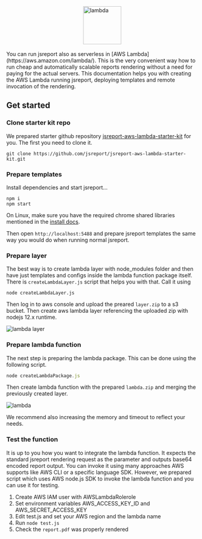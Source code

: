 

<img src="/blog/lambda.png" alt="lambda" width="100" style="margin-left: auto;margin-right: auto; display: block"/>
<br/>
You can run jsreport also as serverless in [AWS Lambda](https://aws.amazon.com/lambda/). This is the very convenient way how to run cheap and automatically scalable reports rendering without a need for paying for the actual servers.
This documentation helps you with creating the AWS Lambda running jsreport, deploying templates and remote invocation of the rendering.

## Get started

### Clone starter kit repo
We prepared starter github repository [jsreport-aws-lambda-starter-kit](https://github.com/jsreport/jsreport-aws-lambda-starter-kit) for you.
The first you need to clone it.
```
git clone https://github.com/jsreport/jsreport-aws-lambda-starter-kit.git
```

### Prepare templates

Install dependencies and start jsreport...
```
npm i
npm start
```

On Linux, make sure you have the required chrome shared libraries mentioned in the [install docs](/on-prem).

Then open `http://localhost:5488` and prepare jsreport templates the same way you would do when running normal jsreport.

### Prepare layer
The best way is to create lambda layer with node_modules folder and then have just templates and configs inside the lambda function package itself. There is `createLambdaLayer.js` script that helps you with that.
Call it using 
```
node createLambdaLayer.js
```
Then log in to aws console and upload the preared `layer.zip` to a s3 bucket.
Then create aws lambda layer referencing the uploaded zip with nodejs 12.x runtime.

![lambda layer](/img/lambda-layer.png)

### Prepare lambda function
The next step is preparing the lambda package. This can be done using the following script.
```js
node createLambdaPackage.js
```
Then create lambda function with the prepared `lambda.zip` and merging the previously created layer.

![lambda](/img/lambda.png)

We recommend also increasing the memory and timeout to reflect your needs.

### Test the function
It is up to you how you want to integrate the lambda function. 
It expects the standard jsreport rendering request as the parameter and outputs base64 encoded report output.
You can invoke it using many approaches AWS supports like AWS CLI or a specific language SDK.
However, we prepared script which uses AWS node.js SDK to invoke the lambda function and you can use it for testing.

1. Create AWS IAM user with AWSLambdaRolerole
2. Set environment variables AWS_ACCESS_KEY_ID and AWS_SECRET_ACCESS_KEY
3. Edit test.js and set your AWS region and the lambda name
4. Run `node test.js`
5. Check the `report.pdf` was properly rendered
